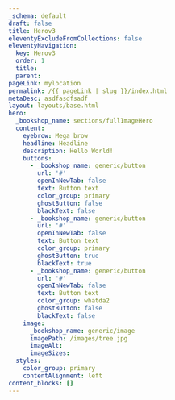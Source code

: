 ```yaml
---
_schema: default
draft: false
title: Herov3
eleventyExcludeFromCollections: false
eleventyNavigation:
  key: Herov3
  order: 1
  title:
  parent:
pageLink: mylocation
permalink: /{{ pageLink | slug }}/index.html
metaDesc: asdfasdfsadf
layout: layouts/base.html
hero:
  _bookshop_name: sections/fullImageHero
  content:
    eyebrow: Mega brow
    headline: Headline
    description: Hello World!
    buttons:
      - _bookshop_name: generic/button
        url: '#'
        openInNewTab: false
        text: Button text
        color_group: primary
        ghostButton: false
        blackText: false
      - _bookshop_name: generic/button
        url: '#'
        openInNewTab: false
        text: Button text
        color_group: primary
        ghostButton: true
        blackText: true
      - _bookshop_name: generic/button
        url: '#'
        openInNewTab: false
        text: Button text
        color_group: whatda2
        ghostButton: false
        blackText: false
    image:
      _bookshop_name: generic/image
      imagePath: /images/tree.jpg
      imageAlt:
      imageSizes:
  styles:
    color_group: primary
    contentAlignment: left
content_blocks: []
---
```

